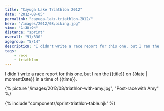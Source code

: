 ```yaml
---
title: "Cayuga Lake Triathlon 2012"
date: "2012-08-05"
permalink: "cayuga-lake-triathlon-2012/"
hero: "/images/2012/08/biking.jpg"
time: "1:38:04"
distance: "sprint"
overall: "91/330"
agegroup: "5/14"
description: "I didn't write a race report for this one, but I ran the {{title}} on {{date | momentDate}} in a time of {{time}}."
tags:
    - race
    - triathlon
---
```


I didn't write a race report for this one, but I ran the {{title}} on {{date | momentDate}} in a time of {{time}}.

{% picture "/images/2012/08/triathlon-with-amy.jpg", "Post-race with Amy" %}

{% include "components/sprint-triathlon-table.njk" %}
